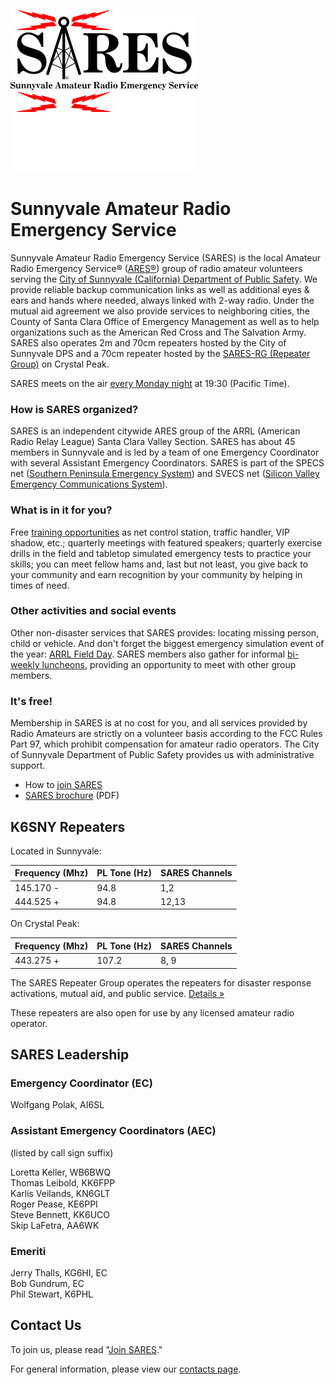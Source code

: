![SARES logo](assets/SARES-logo-black-300x128.png#only-light)
![SARES logo](assets/SARES-logo-white-300x128.png#only-dark)

# Sunnyvale Amateur Radio Emergency Service

Sunnyvale Amateur Radio Emergency Service (SARES) is the local Amateur Radio Emergency Service&reg; ([ARES&reg;](https://www.arrl.org/ares)) group of radio amateur volunteers serving the [City of Sunnyvale (California) Department of Public Safety](https://www.sunnyvale.ca.gov/your-government/departments/public-safety). We provide reliable backup communication links as well as additional eyes & ears and hands where needed, always linked with 2-way radio. Under the mutual aid agreement we also provide services to neighboring cities, the County of Santa Clara Office of Emergency Management as well as to help organizations such as the American Red Cross and The Salvation Army. SARES also operates 2m and 70cm repeaters hosted by the City of Sunnyvale DPS and a 70cm repeater hosted by the [SARES-RG (Repeater Group)](saresrg/index.md) on Crystal Peak.

SARES meets on the air [every Monday night](nets.md) at 19:30 (Pacific Time).

### How is SARES organized?

SARES is an independent citywide ARES group of the ARRL (American Radio Relay League) Santa Clara Valley Section. SARES has about 45 members in Sunnyvale and is led by a team of one Emergency Coordinator with several Assistant Emergency Coordinators. SARES is part of the SPECS net ([Southern Peninsula Emergency System](https://www.specsnet.org/)) and SVECS net ([Silicon Valley Emergency Communications System](http://www.svecs.net/)).

### What is in it for you?

Free [training opportunities](https://www.scc-ares-races.org/activities/events.php) as net control station, traffic handler, VIP shadow, etc.; quarterly meetings with featured speakers; quarterly exercise drills in the field and tabletop simulated emergency tests to practice your skills; you can meet fellow hams and, last but not least, you give back to your community and earn recognition by your community by helping in times of need.

### Other activities and social events

Other non-disaster services that SARES provides: locating missing person, child or vehicle. And don't forget the biggest emergency simulation event of the year: [ARRL Field Day](field-day/index.md). SARES members also gather for informal [bi-weekly luncheons](luncheons.md), providing an opportunity to meet with other group members.

### It's free!

Membership in SARES is at no cost for you, and all services provided by Radio Amateurs are strictly on a volunteer basis according to the FCC Rules Part 97, which prohibit compensation for amateur radio operators. The City of Sunnyvale Department of Public Safety provides us with administrative support.

-   How to [ join SARES](join-sares.md)
-   [SARES brochure](SARES_Brochure.pdf) (PDF)

## K6SNY Repeaters

Located in Sunnyvale:

| Frequency (Mhz) | PL Tone (Hz) | SARES Channels |
| --------------- | ------------ | -------------- |
| 145.170 -       | 94.8         | 1,2            |
| 444.525 +       | 94.8         | 12,13          |

On Crystal Peak:

| Frequency (Mhz) | PL Tone (Hz) | SARES Channels |
| --------------- | ------------ | -------------- |
| 443.275 +       | 107.2        | 8, 9           |

The SARES Repeater Group operates the repeaters for disaster response activations, mutual aid, and public service. [Details&nbsp;&raquo;](saresrg/index.md)

These repeaters are also open for use by any licensed amateur radio operator.

## SARES Leadership

### Emergency Coordinator (EC)

Wolfgang Polak, AI6SL

### Assistant Emergency Coordinators (AEC)

(listed by call sign suffix)

Loretta Keller, WB6BWQ  
Thomas Leibold, KK6FPP  
Karlis Veilands, KN6GLT  
Roger Pease, KE6PPI  
Steve Bennett, KK6UCO  
Skip LaFetra, AA6WK

### Emeriti

Jerry Thalls, KG6HI, EC  
Bob Gundrum, EC  
Phil Stewart, K6PHL

## Contact Us

To join us, please read "[Join SARES](join-sares.md)."

For general information, please view our [contacts page](contact.md).
